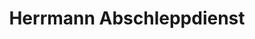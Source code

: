 ---
title: "Herrmann Abschleppdienst"
url: /oberhausen/herrmann-abschleppdienst/
shop: Autoservice
---